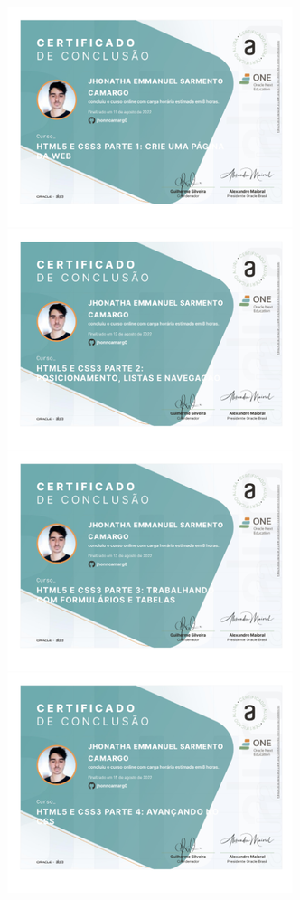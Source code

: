 ![NPM](https://github.com/jhonncamarg0/oracle-next-education/blob/main/certificados/html5-css3/crie-uma-pagina-da-web.jpg)
![NPM](https://github.com/jhonncamarg0/oracle-next-education/blob/main/certificados/html5-css3/posicionamento-listas-e-navegacao.jpg)
![NPM](https://github.com/jhonncamarg0/oracle-next-education/blob/main/certificados/html5-css3/trabalhando-com-formularios-e-tabelas.jpg)
![NPM](https://github.com/jhonncamarg0/oracle-next-education/blob/main/certificados/html5-css3/avancando-no-css.jpg)
